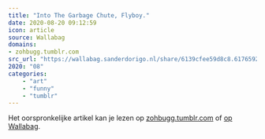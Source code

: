 ```yaml
---
title: "Into The Garbage Chute, Flyboy."
date: 2020-08-20 09:12:59
icon: article
source: Wallabag
domains:
- zohbugg.tumblr.com
src_url: "https://wallabag.sanderdorigo.nl/share/6139cfee59d8c8.61765923"
2020: "08"
categories:
    - "art"
    - "funny"
    - "tumblr"
---
```

Het oorspronkelijke artikel kan je lezen op [zohbugg.tumblr.com](https://zohbugg.tumblr.com/post/145804589316/iztarshi-inspired-by-various-tumblr-posts) of [op Wallabag](https://wallabag.sanderdorigo.nl/share/6139cfee59d8c8.61765923). 